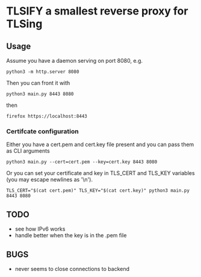 
# TLSIFY a smallest reverse proxy for TLSing	

## Usage

Assume you have a daemon serving on port 8080, e.g.

```
python3 -m http.server 8080
```

Then you can front it with

```
python3 main.py 8443 8080
```

then
```
firefox https://localhost:8443
```

### Certifcate configuration
Either you have a cert.pem and cert.key file present and you can pass them as CLI arguments

```
python3 main.py --cert=cert.pem --key=cert.key 8443 8080
```

Or you can set your certificate and key in TLS\_CERT and TLS\_KEY variables (you may escape newlines as '\n').

```
TLS_CERT="$(cat cert.pem)" TLS_KEY="$(cat cert.key)" python3 main.py 8443 8080
```

## TODO
 * see how IPv6 works
 * handle better when the key is in the .pem file

## BUGS
 * never seems to close connections to backend
